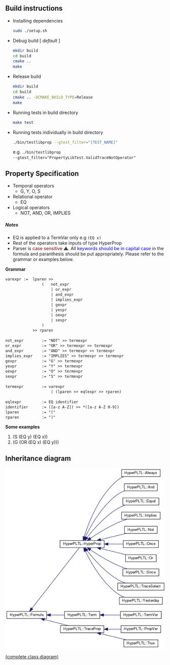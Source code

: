 

## Build instructions

* Installing dependencies

  ```bash
  sudo ./setup.sh
  ```

- Debug build [ *default* ]

  ```bash
  mkdir build
  cd build
  cmake ..
  make
  ```

- Release build

  ```bash
  mkdir build
  cd build
  cmake .. -DCMAKE_BUILD_TYPE=Release
  make
  ```

- Running tests in build directory

  ```bash
  make test
  ```
- Running tests individually in build directory
  ```bash
  ./bin/testlibprop --gtest_filter="[TEST_NAME]"
  ```
  e.g. <code>./bin/testlibprop --gtest_filter="PropertyLibTest.ValidTraceNotOperator"</code>

## Property Specification

 + Temporal operators
    - G, Y, O, S
 + Relational operator
    - EQ
 + Logical operators
    - NOT, AND, OR, IMPLIES

##### Notes
- EQ is applied to a TermVar only e.g `(EQ x)`
- Rest of the operators take inputs of type HyperProp
- Parser is <span style="color:maroon">case sensitive </span> :warning:. All <span style="color:blue">keywords should be in capital case</span> in the formula and paranthesis should be put appropriately. Please refer to the grammar or examples below.

**Grammar**
```
varexpr :=  lparen >>
                (   not_expr
                    | or_expr
                    | and_expr
                    | implies_expr
                    | gexpr
                    | yespr
                    | oexpr
                    | sexpr
                )
            >> rparen

not_expr        := "NOT" >> termexpr
or_expr         := "OR" >> termexpr >> termexpr
and_expr        := "AND" >> termexpr >> termexpr
implies_expr    := "IMPLIES" >> termexpr >> termexpr
gexpr           := "G" >> termexpr
yexpr           := "Y" >> termexpr
oexpr           := "O" >> termexpr
sexpr           := "S" >> termexpr

termexpr        := varexpr
                    | (lparen >> eqlexpr >> rparen)

eqlexpr         := EQ identifier
identifier      := ([a-z A-Z]) >> *([a-z A-Z 0-9])
lparen          := "("
rparen          := ")"
```

**Some examples**
1. (S (EQ y) (EQ x))
2. (G (OR (EQ x) (EQ y)))

## Inheritance diagram

<img src="./doc/inherit_graph_0.png" />

[(complete class diagram)](https://github.com/tgourav/fuzztest/blob/master/libprop/doc/class_hyper_p_l_t_l_1_1_formula__inherit__graph.png)
